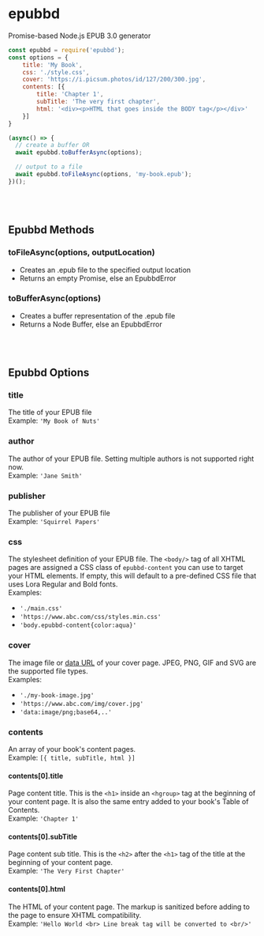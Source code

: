 # epubbd
Promise-based Node.js EPUB 3.0 generator


```js
const epubbd = require('epubbd');
const options = {
    title: 'My Book',
    css: './style.css',
    cover: 'https://i.picsum.photos/id/127/200/300.jpg',
    contents: [{
        title: 'Chapter 1',
        subTitle: 'The very first chapter',
        html: '<div><p>HTML that goes inside the BODY tag</p></div>'
    }]
}

(async() => {
  // create a buffer OR
  await epubbd.toBufferAsync(options);

  // output to a file
  await epubbd.toFileAsync(options, 'my-book.epub');
})();
```

<br />
<br />

## Epubbd Methods

### toFileAsync(options, outputLocation)
* Creates an .epub file to the specified output location
* Returns an empty Promise, else an EpubbdError

### toBufferAsync(options)
* Creates a buffer representation of the .epub file
* Returns a Node Buffer, else an EpubbdError

<br />
<br />

## Epubbd Options

### title
The title of your EPUB file  
Example: `'My Book of Nuts'`  


### author
The author of your EPUB file. Setting multiple authors is not supported right now.  
Example: `'Jane Smith'`

### publisher
The publisher of your EPUB file  
Example: `'Squirrel Papers'`

### css
The stylesheet definition of your EPUB file.  The `<body/>` tag of
all XHTML pages are assigned a CSS class of `epubbd-content` you can
use to target your HTML elements.  If empty, this will default to a pre-defined CSS file that uses Lora Regular and Bold fonts.  
Examples:  
* `'./main.css'`
* `'https://www.abc.com/css/styles.min.css'`
* `'body.epubbd-content{color:aqua}'`

### cover
The image file or [data URL](https://developer.mozilla.org/en-US/docs/Web/HTTP/Basics_of_HTTP/Data_URIs) of your cover page. JPEG, PNG, GIF and SVG are the supported file types.  
Examples:  
* `'./my-book-image.jpg'`
* `'https://www.abc.com/img/cover.jpg'` 
* `'data:image/png;base64,..'`

### contents
An array of your book's content pages.  
Example: `[{ title, subTitle, html }]`

#### contents[0].title
Page content title.  This is the `<h1>` inside an `<hgroup>` tag at the beginning of your content page.  It is also the same entry added to your book's Table of Contents.  
Example: `'Chapter 1'`

#### contents[0].subTitle
Page content sub title.  This is the `<h2>` after the `<h1>` tag of the title at the beginning of your content page.  
Example: `'The Very First Chapter'`


#### contents[0].html
The HTML of your content page.  The markup is sanitized before adding to the page to ensure XHTML compatibility.  
Example: `'Hello World <br> Line break tag will be converted to <br/>'`
